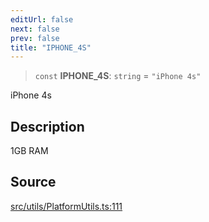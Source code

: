 ```yaml
---
editUrl: false
next: false
prev: false
title: "IPHONE_4S"
---
```


> `const` **IPHONE\_4S**: `string` = `"iPhone 4s"`

iPhone 4s

## Description

1GB RAM

## Source

[src/utils/PlatformUtils.ts:111](https://github.com/relishinc/dill-pixel/blob/543438455c9a47928084300159416186c2aa1095/src/utils/PlatformUtils.ts#L111)

